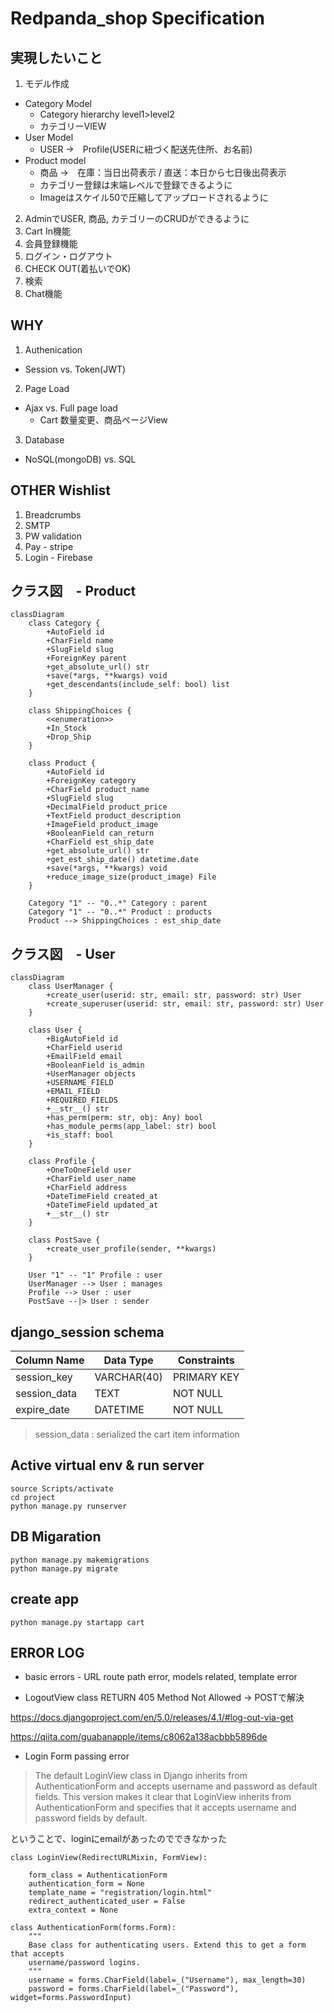 # Redpanda_shop Specification

## 実現したいこと
1. モデル作成
* Category Model
    - Category hierarchy level1>level2
    - カテゴリーVIEW
* User Model
    - USER  →　Profile(USERに紐づく配送先住所、お名前)
* Product model 
    - 商品 →　在庫：当日出荷表示 / 直送：本日から七日後出荷表示
    - カテゴリー登録は末端レベルで登録できるように
    - Imageはスケイル50で圧縮してアップロードされるように
2. AdminでUSER, 商品, カテゴリーのCRUDができるように
3. Cart In機能
4. 会員登録機能
5. ログイン・ログアウト
6. CHECK OUT(着払いでOK)
7. 検索
8. Chat機能


## WHY
1. Authenication
* Session vs. Token(JWT)

2. Page Load
* Ajax vs. Full page load
    - Cart 数量変更、商品ページView
3. Database
* NoSQL(mongoDB) vs. SQL

## OTHER Wishlist
1. Breadcrumbs
2. SMTP
3. PW validation
4. Pay - stripe
5. Login - Firebase


## クラス図　- Product
```mermaid
classDiagram
    class Category {
        +AutoField id
        +CharField name
        +SlugField slug
        +ForeignKey parent
        +get_absolute_url() str
        +save(*args, **kwargs) void
        +get_descendants(include_self: bool) list
    }

    class ShippingChoices {
        <<enumeration>>
        +In_Stock
        +Drop_Ship
    }

    class Product {
        +AutoField id
        +ForeignKey category
        +CharField product_name
        +SlugField slug
        +DecimalField product_price
        +TextField product_description
        +ImageField product_image
        +BooleanField can_return
        +CharField est_ship_date
        +get_absolute_url() str
        +get_est_ship_date() datetime.date
        +save(*args, **kwargs) void
        +reduce_image_size(product_image) File
    }

    Category "1" -- "0..*" Category : parent
    Category "1" -- "0..*" Product : products
    Product --> ShippingChoices : est_ship_date
```
## クラス図　- User
```mermaid
classDiagram
    class UserManager {
        +create_user(userid: str, email: str, password: str) User
        +create_superuser(userid: str, email: str, password: str) User
    }

    class User {
        +BigAutoField id
        +CharField userid
        +EmailField email
        +BooleanField is_admin
        +UserManager objects
        +USERNAME_FIELD
        +EMAIL_FIELD
        +REQUIRED_FIELDS
        +__str__() str
        +has_perm(perm: str, obj: Any) bool
        +has_module_perms(app_label: str) bool
        +is_staff: bool
    }

    class Profile {
        +OneToOneField user
        +CharField user_name
        +CharField address
        +DateTimeField created_at
        +DateTimeField updated_at
        +__str__() str
    }

    class PostSave {
        +create_user_profile(sender, **kwargs)
    }

    User "1" -- "1" Profile : user
    UserManager --> User : manages
    Profile --> User : user
    PostSave --|> User : sender
```

## django_session schema

| Column Name | Data Type | Constraints |
|---|---|---|
| session_key | VARCHAR(40) | PRIMARY KEY |
| session_data | TEXT | NOT NULL |
| expire_date | DATETIME | NOT NULL |

>session_data : serialized the cart item information


## Active virtual env & run server
```
source Scripts/activate
cd project
python manage.py runserver
```

## DB Migaration
```
python manage.py makemigrations
python manage.py migrate
```

## create app

`python manage.py startapp cart`


## ERROR LOG

* basic errors - URL route path error, models related, template error

* LogoutView class RETURN 405 Method Not Allowed -> POSTで解決

https://docs.djangoproject.com/en/5.0/releases/4.1/#log-out-via-get

https://qiita.com/guabanapple/items/c8062a138acbbb5896de

* Login Form passing error

>The default LoginView class in Django inherits from AuthenticationForm and accepts username and password as default fields.
>This version makes it clear that LoginView inherits from AuthenticationForm and specifies that it accepts username and password fields by default.

ということで、loginにemailがあったのでできなかった
```
class LoginView(RedirectURLMixin, FormView):

    form_class = AuthenticationForm
    authentication_form = None
    template_name = "registration/login.html"
    redirect_authenticated_user = False
    extra_context = None
```
```
class AuthenticationForm(forms.Form):
    """
    Base class for authenticating users. Extend this to get a form that accepts
    username/password logins.
    """
    username = forms.CharField(label=_("Username"), max_length=30)
    password = forms.CharField(label=_("Password"), widget=forms.PasswordInput)

```